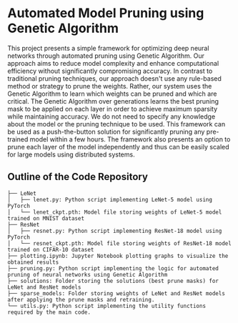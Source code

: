 # Automated Model Pruning using Genetic Algorithm

This project presents a simple framework for optimizing deep neural networks through automated pruning using Genetic Algorithm. Our approach aims to reduce model complexity and enhance computational efficiency without significantly compromising accuracy. In contrast to traditional pruning techniques, our approach doesn't use any rule-based method or strategy to prune the weights. Rather, our system uses the Genetic Algorithm to learn which weights can be pruned and which are critical. The Genetic Algorithm over generations learns the best pruning mask to be applied on each layer in order to achieve maximum sparsity while maintaining accuracy. We do not need to specify any knowledge about the model or the pruning technique to be used. This framework can be used as a push-the-button solution for significantly pruning any pre-trained model within a few hours. The framework also presents an option to prune each layer of the model independently and thus can be easily scaled for large models using distributed systems. 

## Outline of the Code Repository
```
├── LeNet
│   ├── lenet.py: Python script implementing LeNet-5 model using PyTorch
│   └── lenet_ckpt.pth: Model file storing weights of LeNet-5 model trained on MNIST dataset
├── ResNet
│   ├── resnet.py: Python script implementing ResNet-18 model using PyTorch
│   └── resnet_ckpt.pth: Model file storing weights of ResNet-18 model trained on CIFAR-10 dataset
├── plotting.ipynb: Jupyter Notebook plotting graphs to visualize the obtained results
├── pruning.py: Python script implementing the logic for automated pruning of neural networks using Genetic Algorithm
├── solutions: Folder storing the solutions (best prune masks) for LeNet and ResNet models
├── sparse_models: Folder storing weights of LeNet and ResNet models after applying the prune masks and retraining.
└── utils.py: Python script implementing the utility functions required by the main code.
```
